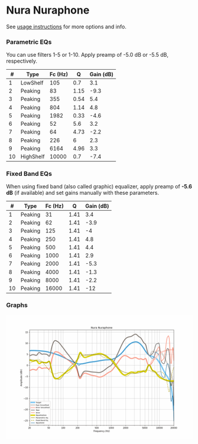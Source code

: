 # Nura Nuraphone
See [usage instructions](https://github.com/jaakkopasanen/AutoEq#usage) for more options and info.

### Parametric EQs
You can use filters 1-5 or 1-10. Apply preamp of -5.0 dB or -5.5 dB, respectively.

|   # | Type      |   Fc (Hz) |    Q |   Gain (dB) |
|-----|-----------|-----------|------|-------------|
|   1 | LowShelf  |       105 | 0.7  |         3.1 |
|   2 | Peaking   |        83 | 1.15 |        -9.3 |
|   3 | Peaking   |       355 | 0.54 |         5.4 |
|   4 | Peaking   |       804 | 1.14 |         4.8 |
|   5 | Peaking   |      1982 | 0.33 |        -4.6 |
|   6 | Peaking   |        52 | 5.6  |         3.2 |
|   7 | Peaking   |        64 | 4.73 |        -2.2 |
|   8 | Peaking   |       226 | 6    |         2.3 |
|   9 | Peaking   |      6164 | 4.96 |         3.3 |
|  10 | HighShelf |     10000 | 0.7  |        -7.4 |

### Fixed Band EQs
When using fixed band (also called graphic) equalizer, apply preamp of **-5.6 dB** (if available) and set gains manually with these parameters.

|   # | Type    |   Fc (Hz) |    Q |   Gain (dB) |
|-----|---------|-----------|------|-------------|
|   1 | Peaking |        31 | 1.41 |         3.4 |
|   2 | Peaking |        62 | 1.41 |        -3.9 |
|   3 | Peaking |       125 | 1.41 |        -4   |
|   4 | Peaking |       250 | 1.41 |         4.8 |
|   5 | Peaking |       500 | 1.41 |         4.4 |
|   6 | Peaking |      1000 | 1.41 |         2.9 |
|   7 | Peaking |      2000 | 1.41 |        -5.3 |
|   8 | Peaking |      4000 | 1.41 |        -1.3 |
|   9 | Peaking |      8000 | 1.41 |        -2.2 |
|  10 | Peaking |     16000 | 1.41 |       -12   |

### Graphs
![](./Nura%20Nuraphone.png)
